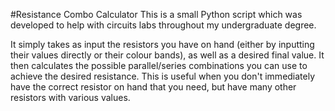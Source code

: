 #Resistance Combo Calculator
This is a small Python script which was developed to help with circuits labs throughout my undergraduate degree. 

It simply takes as input the resistors you have on hand (either by inputting their values directly or their colour bands), as well as a desired final value. It then calculates the possible parallel/series combinations you can use to achieve the desired resistance. This is useful when you don't immediately have the correct resistor on hand that you need, but have many other resistors with various values.
